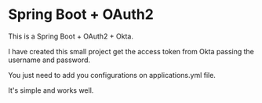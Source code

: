 # Spring Boot + OAuth2

This is a Spring Boot + OAuth2 + Okta.

I have created this small project get the access token from Okta
passing the username and password.

You just need to add you configurations on applications.yml file.

It's simple and works well.

